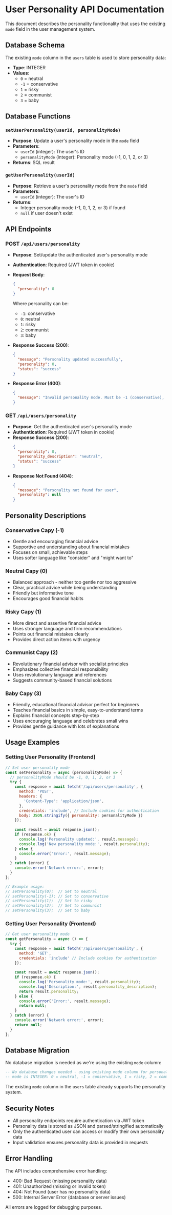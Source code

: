 # User Personality API Documentation

This document describes the personality functionality that uses the existing `mode` field in the user management system.

## Database Schema

The existing `mode` column in the `users` table is used to store personality data:
- **Type**: INTEGER
- **Values**:
  - `0` = neutral
  - `-1` = conservative
  - `1` = risky
  - `2` = communist
  - `3` = baby

## Database Functions

### `setUserPersonality(userId, personalityMode)`
- **Purpose**: Update a user's personality mode in the `mode` field
- **Parameters**:
  - `userId` (integer): The user's ID
  - `personalityMode` (integer): Personality mode (-1, 0, 1, 2, or 3)
- **Returns**: SQL result

### `getUserPersonality(userId)`
- **Purpose**: Retrieve a user's personality mode from the `mode` field
- **Parameters**:
  - `userId` (integer): The user's ID
- **Returns**: 
  - Integer personality mode (-1, 0, 1, 2, or 3) if found
  - `null` if user doesn't exist

## API Endpoints

### POST `/api/users/personality`
- **Purpose**: Set/update the authenticated user's personality mode
- **Authentication**: Required (JWT token in cookie)
- **Request Body**:
  ```json
  {
    "personality": 0
  }
  ```
  Where personality can be:
  - `-1`: conservative
  - `0`: neutral  
  - `1`: risky
  - `2`: communist
  - `3`: baby

- **Response Success (200)**:
  ```json
  {
    "message": "Personality updated successfully",
    "personality": 0,
    "status": "success"
  }
  ```
- **Response Error (400)**:
  ```json
  {
    "message": "Invalid personality mode. Must be -1 (conservative), 0 (neutral), 1 (risky), 2 (communist), or 3 (baby)"
  }
  ```

### GET `/api/users/personality`
- **Purpose**: Get the authenticated user's personality mode
- **Authentication**: Required (JWT token in cookie)
- **Response Success (200)**:
  ```json
  {
    "personality": 0,
    "personality_description": "neutral",
    "status": "success"
  }
  ```
- **Response Not Found (404)**:
  ```json
  {
    "message": "Personality not found for user",
    "personality": null
  }
  ```

## Personality Descriptions

### Conservative Capy (-1)
- Gentle and encouraging financial advice
- Supportive and understanding about financial mistakes
- Focuses on small, achievable steps
- Uses softer language like "consider" and "might want to"

### Neutral Capy (0)
- Balanced approach - neither too gentle nor too aggressive
- Clear, practical advice while being understanding
- Friendly but informative tone
- Encourages good financial habits

### Risky Capy (1)
- More direct and assertive financial advice
- Uses stronger language and firm recommendations
- Points out financial mistakes clearly
- Provides direct action items with urgency

### Communist Capy (2)
- Revolutionary financial advisor with socialist principles
- Emphasizes collective financial responsibility
- Uses revolutionary language and references
- Suggests community-based financial solutions

### Baby Capy (3)
- Friendly, educational financial advisor perfect for beginners
- Teaches financial basics in simple, easy-to-understand terms
- Explains financial concepts step-by-step
- Uses encouraging language and celebrates small wins
- Provides gentle guidance with lots of explanations

## Usage Examples

### Setting User Personality (Frontend)
```javascript
// Set user personality mode
const setPersonality = async (personalityMode) => {
  // personalityMode should be -1, 0, 1, 2, or 3
  try {
    const response = await fetch('/api/users/personality', {
      method: 'POST',
      headers: {
        'Content-Type': 'application/json',
      },
      credentials: 'include', // Include cookies for authentication
      body: JSON.stringify({ personality: personalityMode })
    });
    
    const result = await response.json();
    if (response.ok) {
      console.log('Personality updated:', result.message);
      console.log('New personality mode:', result.personality);
    } else {
      console.error('Error:', result.message);
    }
  } catch (error) {
    console.error('Network error:', error);
  }
};

// Example usage:
// setPersonality(0);  // Set to neutral
// setPersonality(-1); // Set to conservative
// setPersonality(1);  // Set to risky
// setPersonality(2);  // Set to communist
// setPersonality(3);  // Set to baby
```

### Getting User Personality (Frontend)
```javascript
// Get user personality mode
const getPersonality = async () => {
  try {
    const response = await fetch('/api/users/personality', {
      method: 'GET',
      credentials: 'include' // Include cookies for authentication
    });
    
    const result = await response.json();
    if (response.ok) {
      console.log('Personality mode:', result.personality);
      console.log('Description:', result.personality_description);
      return result.personality;
    } else {
      console.error('Error:', result.message);
      return null;
    }
  } catch (error) {
    console.error('Network error:', error);
    return null;
  }
};
```

## Database Migration

No database migration is needed as we're using the existing `mode` column:
```sql
-- No database changes needed - using existing mode column for personality
-- mode is INTEGER: 0 = neutral, -1 = conservative, 1 = risky, 2 = communist, 3 = baby
```

The existing `mode` column in the `users` table already supports the personality system.

## Security Notes

- All personality endpoints require authentication via JWT token
- Personality data is stored as JSON and parsed/stringified automatically
- Only the authenticated user can access or modify their own personality data
- Input validation ensures personality data is provided in requests

## Error Handling

The API includes comprehensive error handling:
- 400: Bad Request (missing personality data)
- 401: Unauthorized (missing or invalid token)
- 404: Not Found (user has no personality data)
- 500: Internal Server Error (database or server issues)

All errors are logged for debugging purposes.
